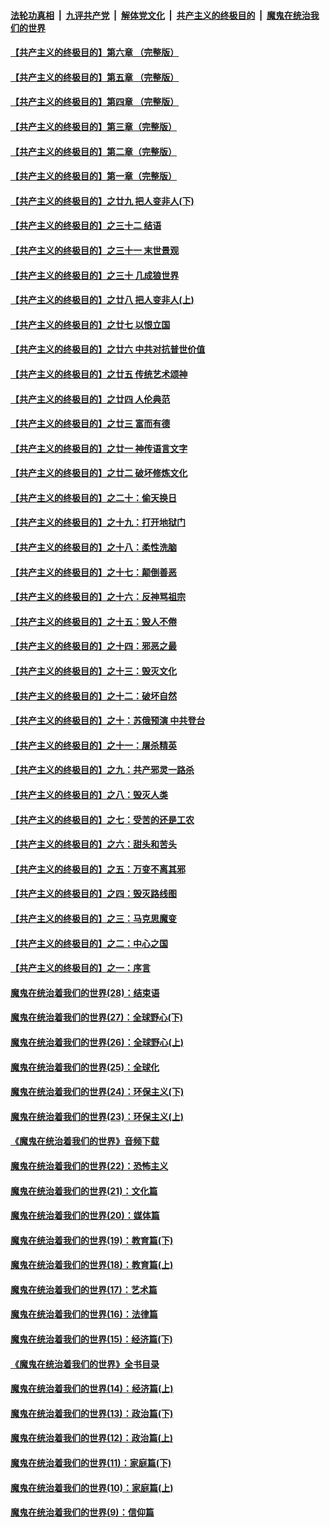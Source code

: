 ####  [法轮功真相](../../../../basic/blob/master/README.md?t=11040126) &nbsp;|&nbsp; [九评共产党](../../../../9ping.md/blob/master/README.md?t=11040126) &nbsp;|&nbsp; [解体党文化](../../../../jtdwh.md/blob/master/README.md?t=11040126)  &nbsp;|&nbsp; [共产主义的终极目的](../../../../gczydzjmd.md/blob/master/README.md?t=11040126) &nbsp;|&nbsp; [魔鬼在统治我们的世界](../../../../mgztzwmdsj.md/blob/master/README.md?t=11040126) 

#### [【共产主义的终极目的】第六章 （完整版）](../pages/nsc422/n11428913.md?t=11040126) 

#### [【共产主义的终极目的】第五章 （完整版）](../pages/nsc422/n11428912.md?t=11040126) 

#### [【共产主义的终极目的】第四章 （完整版）](../pages/nsc422/n11428907.md?t=11040126) 

#### [【共产主义的终极目的】第三章（完整版）](../pages/nsc422/n11428848.md?t=11040126) 

#### [【共产主义的终极目的】第二章（完整版）](../pages/nsc422/n11428831.md?t=11040126) 

#### [【共产主义的终极目的】第一章（完整版）](../pages/nsc422/n11417651.md?t=11040126) 

#### [【共产主义的终极目的】之廿九 把人变非人(下)](../pages/nsc422/n11344140.md?t=11040126) 

#### [【共产主义的终极目的】之三十二 结语](../pages/nsc422/n11360535.md?t=11040126) 

#### [【共产主义的终极目的】之三十一 末世景观](../pages/nsc422/n11351129.md?t=11040126) 

#### [【共产主义的终极目的】之三十 几成狼世界](../pages/nsc422/n11348280.md?t=11040126) 

#### [【共产主义的终极目的】之廿八 把人变非人(上)](../pages/nsc422/n11340492.md?t=11040126) 

#### [【共产主义的终极目的】之廿七 以恨立国](../pages/nsc422/n11336944.md?t=11040126) 

#### [【共产主义的终极目的】之廿六 中共对抗普世价值](../pages/nsc422/n11324785.md?t=11040126) 

#### [【共产主义的终极目的】之廿五 传统艺术颂神](../pages/nsc422/n11296396.md?t=11040126) 

#### [【共产主义的终极目的】之廿四 人伦典范](../pages/nsc422/n11296397.md?t=11040126) 

#### [【共产主义的终极目的】之廿三 富而有德](../pages/nsc422/n11283598.md?t=11040126) 

#### [【共产主义的终极目的】之廿一 神传语言文字](../pages/nsc422/n11263265.md?t=11040126) 

#### [【共产主义的终极目的】之廿二 破坏修炼文化](../pages/nsc422/n11245728.md?t=11040126) 

#### [【共产主义的终极目的】之二十：偷天换日](../pages/nsc422/n11238846.md?t=11040126) 

#### [【共产主义的终极目的】之十九：打开地狱门](../pages/nsc422/n11206376.md?t=11040126) 

#### [【共产主义的终极目的】之十八：柔性洗脑](../pages/nsc422/n11199994.md?t=11040126) 

#### [【共产主义的终极目的】之十七：颠倒善恶](../pages/nsc422/n11179782.md?t=11040126) 

#### [【共产主义的终极目的】之十六：反神骂祖宗](../pages/nsc422/n11166798.md?t=11040126) 

#### [【共产主义的终极目的】之十五：毁人不倦](../pages/nsc422/n11166792.md?t=11040126) 

#### [【共产主义的终极目的】之十四：邪恶之最](../pages/nsc422/n11150249.md?t=11040126) 

#### [【共产主义的终极目的】之十三：毁灭文化](../pages/nsc422/n11135227.md?t=11040126) 

#### [【共产主义的终极目的】之十二：破坏自然](../pages/nsc422/n11135214.md?t=11040126) 

#### [【共产主义的终极目的】之十：苏俄预演 中共登台](../pages/nsc422/n11118424.md?t=11040126) 

#### [【共产主义的终极目的】之十一：屠杀精英](../pages/nsc422/n11118442.md?t=11040126) 

#### [【共产主义的终极目的】之九：共产邪灵一路杀](../pages/nsc422/n11114139.md?t=11040126) 

#### [【共产主义的终极目的】之八：毁灭人类](../pages/nsc422/n11108503.md?t=11040126) 

#### [【共产主义的终极目的】之七：受苦的还是工农](../pages/nsc422/n11101809.md?t=11040126) 

#### [【共产主义的终极目的】之六：甜头和苦头](../pages/nsc422/n11096971.md?t=11040126) 

#### [【共产主义的终极目的】之五：万变不离其邪](../pages/nsc422/n11091285.md?t=11040126) 

#### [【共产主义的终极目的】之四：毁灭路线图](../pages/nsc422/n11086284.md?t=11040126) 

#### [【共产主义的终极目的】之三：马克思魔变](../pages/nsc422/n11061941.md?t=11040126) 

#### [【共产主义的终极目的】之二：中心之国](../pages/nsc422/n11047728.md?t=11040126) 

#### [【共产主义的终极目的】之一：序言](../pages/nsc422/n11086077.md?t=11040126) 

#### [魔鬼在统治着我们的世界(28)：结束语](../pages/nsc422/n10936246.md?t=11040126) 

#### [魔鬼在统治着我们的世界(27)：全球野心(下)](../pages/nsc422/n10928319.md?t=11040126) 

#### [魔鬼在统治着我们的世界(26)：全球野心(上)](../pages/nsc422/n10900318.md?t=11040126) 

#### [魔鬼在统治着我们的世界(25)：全球化](../pages/nsc422/n10788205.md?t=11040126) 

#### [魔鬼在统治着我们的世界(24)：环保主义(下)](../pages/nsc422/n10695307.md?t=11040126) 

#### [魔鬼在统治着我们的世界(23)：环保主义(上)](../pages/nsc422/n10688613.md?t=11040126) 

#### [《魔鬼在统治着我们的世界》音频下载](../pages/nsc422/n10635553.md?t=11040126) 

#### [魔鬼在统治着我们的世界(22)：恐怖主义](../pages/nsc422/n10614727.md?t=11040126) 

#### [魔鬼在统治着我们的世界(21)：文化篇](../pages/nsc422/n10597706.md?t=11040126) 

#### [魔鬼在统治着我们的世界(20)：媒体篇](../pages/nsc422/n10586579.md?t=11040126) 

#### [魔鬼在统治着我们的世界(19)：教育篇(下)](../pages/nsc422/n10564808.md?t=11040126) 

#### [魔鬼在统治着我们的世界(18)：教育篇(上)](../pages/nsc422/n10526970.md?t=11040126) 

#### [魔鬼在统治着我们的世界(17)：艺术篇](../pages/nsc422/n10499093.md?t=11040126) 

#### [魔鬼在统治着我们的世界(16)：法律篇](../pages/nsc422/n10485969.md?t=11040126) 

#### [魔鬼在统治着我们的世界(15)：经济篇(下)](../pages/nsc422/n10469975.md?t=11040126) 

#### [《魔鬼在统治着我们的世界》全书目录](../pages/nsc422/n10464261.md?t=11040126) 

#### [魔鬼在统治着我们的世界(14)：经济篇(上)](../pages/nsc422/n10457370.md?t=11040126) 

#### [魔鬼在统治着我们的世界(13)：政治篇(下)](../pages/nsc422/n10448270.md?t=11040126) 

#### [魔鬼在统治着我们的世界(12)：政治篇(上)](../pages/nsc422/n10444576.md?t=11040126) 

#### [魔鬼在统治着我们的世界(11)：家庭篇(下)](../pages/nsc422/n10440961.md?t=11040126) 

#### [魔鬼在统治着我们的世界(10)：家庭篇(上)](../pages/nsc422/n10435448.md?t=11040126) 

#### [魔鬼在统治着我们的世界(9)：信仰篇](../pages/nsc422/n10432159.md?t=11040126) 

